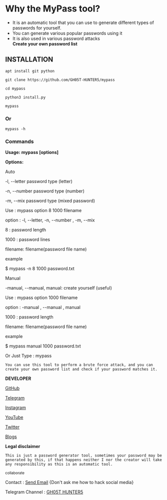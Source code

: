 # Why the MyPass tool?
* It is an automatic tool that you can use to generate different types of passwords for yourself.
* You can generate various popular passwords using it
* It is also used in various password attacks <br>
  <b> Create your own password list</b>

## INSTALLATION

```
apt install git python
```

```
git clone https://github.com/GH05T-HUNTER5/mypass
```

```
cd mypass
```

```
python3 install.py
```

```
mypass
```

### Or

```
mypass -h
```

### Commands 

<b>Usage: mypass [options]

Options:</b>

Auto

-l, --letter           password type (letter)

-n, --number           password type (number)

-m, --mix              password type (mixed password)

Use : mypass option 8 1000 filename

option  : -l, --letter, -n, --number , -m, --mix

8       : password length

1000    : password lines

filename: filename(password file name)

example

$ mypass -n 8 1000 password.txt

Manual

-manual, --manual, manual: create yourself (useful)

Use : mypass option 1000 filename

option  : -manual , --manual , manual

1000    : password length

filename: filename(password file name)

example

$ mypass manual 1000 password.txt

Or
Just Type : mypass

`
You can use this tool to perform a brute force attack, and you can create your own password list and check if your password matches it.
`

<b>DEVELOPER</b>

<a href="https://github.com/GH05T-HUNTER5">GitHub</a>

<a href="https://t.me/GH05T_HUNTER5">Telegram</a>

<a href="https://www.instagram.com/gh05t_hunter5/">Instagram</a>

<a href="https://youtube.com/channel/UCLoaCSIy4qzx7X2HCjbD8LA">YouTube</a>

<a href="https://mobile.twitter.com/gh05_thunter5">Twitter</a>

<a href="https://gh05thunter5.blogspot.com/2022/07/blog-post.html?m=1">Blogs</a>

<b>Legal disclaimer</b>

`
This is just a password generator tool, sometimes your password may be generated by this, if that happens neither I nor the creator will take any responsibility as this is an automatic tool.
`

<small>collaborate</small>

Contact  :  <a href="mailto: hunter5@proton.me">Send Email</a> {Don't ask me how to hack social media}

Telegram Channel  :  <a href="https://t.me/GH05T_HUNTER5">GH05T HUNTER5</a>

